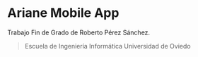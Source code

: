 # Ariane Mobile App 

Trabajo Fin de Grado de Roberto Pérez Sánchez.


> Escuela de Ingeniería Informática
Universidad de Oviedo

